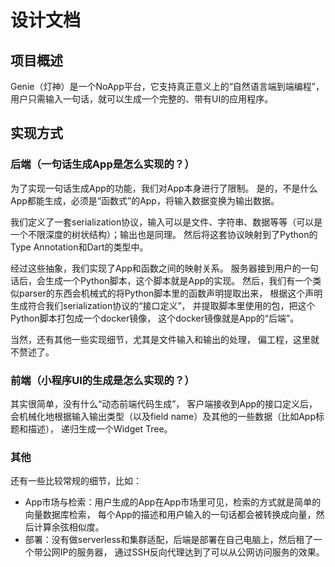 # 设计文档

## 项目概述

Genie（灯神）是一个NoApp平台，它支持真正意义上的“自然语言端到端编程”，
用户只需输入一句话，就可以生成一个完整的、带有UI的应用程序。

## 实现方式

### 后端（一句话生成App是怎么实现的？）

为了实现一句话生成App的功能，我们对App本身进行了限制。
是的，不是什么App都能生成，必须是“函数式”的App，将输入数据变换为输出数据。

我们定义了一套serialization协议，输入可以是文件、字符串、数据等等（可以是一个不限深度的树状结构）；输出也是同理。
然后将这套协议映射到了Python的Type Annotation和Dart的类型中。

经过这些抽象，我们实现了App和函数之间的映射关系。
服务器接到用户的一句话后，会生成一个Python脚本，这个脚本就是App的实现。
然后，我们有一个类似parser的东西会机械式的将Python脚本里的函数声明提取出来，
根据这个声明生成符合我们serialization协议的“接口定义”，
并提取脚本里使用的包，把这个Python脚本打包成一个docker镜像，
这个docker镜像就是App的“后端”。

当然，还有其他一些实现细节，尤其是文件输入和输出的处理，
偏工程，这里就不赘述了。

### 前端（小程序UI的生成是怎么实现的？）

其实很简单，没有什么“动态前端代码生成”，
客户端接收到App的接口定义后，会机械化地根据输入输出类型（以及field name）及其他的一些数据（比如App标题和描述），
递归生成一个Widget Tree。

### 其他

还有一些比较常规的细节，比如：

- App市场与检索：用户生成的App在App市场里可见，检索的方式就是简单的向量数据库检索，
每个App的描述和用户输入的一句话都会被转换成向量，然后计算余弦相似度。
- 部署：没有做serverless和集群适配，后端是部署在自己电脑上，然后租了一个带公网IP的服务器，
通过SSH反向代理达到了可以从公网访问服务的效果。
